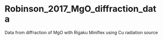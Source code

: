 # Robinson_2017_MgO_diffraction_data
Data from diffraction of MgO with Rigaku Miniflex using Cu radiation source 
